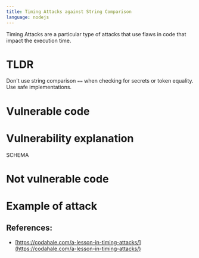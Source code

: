 ```yaml
---
title: Timing Attacks against String Comparison
language: nodejs
---
```


Timing Attacks are a particular type of attacks that use flaws in code that impact the execution time.

# TLDR

Don't use string comparison `==` when checking for secrets or token equality. Use safe implementations.

# Vulnerable code

# Vulnerability explanation

SCHEMA

# Not vulnerable code

# Example of attack

## References:

- [https://codahale.com/a-lesson-in-timing-attacks/](https://codahale.com/a-lesson-in-timing-attacks/)

